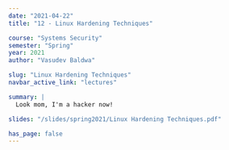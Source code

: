 ```yaml
---
date: "2021-04-22"
title: "12 - Linux Hardening Techniques"

course: "Systems Security"
semester: "Spring"
year: 2021
author: "Vasudev Baldwa"

slug: "Linux Hardening Techniques"
navbar_active_link: "lectures"

summary: |
  Look mom, I'm a hacker now!

slides: "/slides/spring2021/Linux Hardening Techniques.pdf"

has_page: false
---
```

